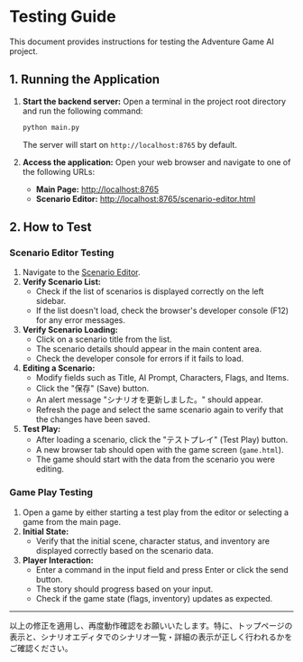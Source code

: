 # Testing Guide

This document provides instructions for testing the Adventure Game AI project.

## 1. Running the Application

1.  **Start the backend server:**
    Open a terminal in the project root directory and run the following command:
    ```bash
    python main.py
    ```
    The server will start on `http://localhost:8765` by default.

2.  **Access the application:**
    Open your web browser and navigate to one of the following URLs:
    *   **Main Page:** [http://localhost:8765](http://localhost:8765)
    *   **Scenario Editor:** [http://localhost:8765/scenario-editor.html](http://localhost:8765/scenario-editor.html)

## 2. How to Test

### Scenario Editor Testing

1.  Navigate to the [Scenario Editor](http://localhost:8765/scenario-editor.html).
2.  **Verify Scenario List:**
    *   Check if the list of scenarios is displayed correctly on the left sidebar.
    *   If the list doesn't load, check the browser's developer console (F12) for any error messages.
3.  **Verify Scenario Loading:**
    *   Click on a scenario title from the list.
    *   The scenario details should appear in the main content area.
    *   Check the developer console for errors if it fails to load.
4.  **Editing a Scenario:**
    *   Modify fields such as Title, AI Prompt, Characters, Flags, and Items.
    *   Click the "保存" (Save) button.
    *   An alert message "シナリオを更新しました。" should appear.
    *   Refresh the page and select the same scenario again to verify that the changes have been saved.
5.  **Test Play:**
    *   After loading a scenario, click the "テストプレイ" (Test Play) button.
    *   A new browser tab should open with the game screen (`game.html`).
    *   The game should start with the data from the scenario you were editing.

### Game Play Testing

1.  Open a game by either starting a test play from the editor or selecting a game from the main page.
2.  **Initial State:**
    *   Verify that the initial scene, character status, and inventory are displayed correctly based on the scenario data.
3.  **Player Interaction:**
    *   Enter a command in the input field and press Enter or click the send button.
    *   The story should progress based on your input.
    *   Check if the game state (flags, inventory) updates as expected.

---

以上の修正を適用し、再度動作確認をお願いいたします。特に、トップページの表示と、シナリオエディタでのシナリオ一覧・詳細の表示が正しく行われるかをご確認ください。